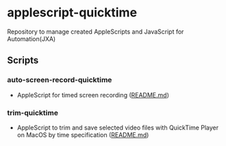 # applescript-quicktime

Repository to manage created AppleScripts and JavaScript for Automation(JXA)

## Scripts

### auto-screen-record-quicktime

- AppleScript for timed screen recording ([README.md](./auto-screen-record-quicktime/README.md))

### trim-quicktime

- AppleScript to trim and save selected video files with QuickTime Player on MacOS by time specification ([README.md](./trim-quicktime/README.md))
